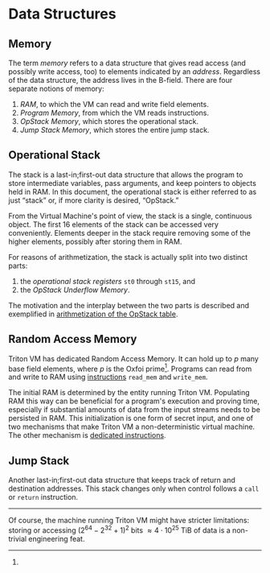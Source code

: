 # Data Structures

## Memory
The term *memory* refers to a data structure that gives read access (and possibly write access, too) to elements indicated by an *address*.
Regardless of the data structure, the address lives in the B-field.
There are four separate notions of memory:
1. *RAM*, to which the VM can read and write field elements.
2. *Program Memory*, from which the VM reads instructions.
3. *OpStack Memory*, which stores the operational stack.
4. *Jump Stack Memory*, which stores the entire jump stack.

## Operational Stack

The stack is a last-in;first-out data structure that allows the program to store intermediate variables, pass arguments, and keep pointers to objects held in RAM.
In this document, the operational stack is either referred to as just “stack” or, if more clarity is desired, “OpStack.”

From the Virtual Machine's point of view, the stack is a single, continuous object.
The first 16 elements of the stack can be accessed very conveniently.
Elements deeper in the stack require removing some of the higher elements, possibly after storing them in RAM.

For reasons of arithmetization, the stack is actually split into two distinct parts:
1. the _operational stack registers_ `st0` through `st15`, and
1. the _OpStack Underflow Memory_.

The motivation and the interplay between the two parts is described and exemplified in [arithmetization of the OpStack table](operational-stack-table.md).

## Random Access Memory

Triton VM has dedicated Random Access Memory.
It can hold up to $p$ many base field elements, where $p$ is the Oxfoi prime[^1].
Programs can read from and write to RAM using [instructions](instructions.md#memory-access) `read_mem` and `write_mem`.

The initial RAM is determined by the entity running Triton VM.
Populating RAM this way can be beneficial for a program's execution and proving time, especially if substantial amounts of data from the input streams needs to be persisted in RAM.
This initialization is one form of secret input, and one of two mechanisms that make Triton VM a non-deterministic virtual machine.
The other mechanism is [dedicated instructions](instructions.md#opstack-manipulation).

## Jump Stack
Another last-in;first-out data structure that keeps track of return and destination addresses.
This stack changes only when control follows a `call` or `return` instruction.

---

[^1]:
Of course, the machine running Triton VM might have stricter limitations:
storing or accessing $(2^{64} - 2^{32} + 1)^2$ bits $\approx 4\cdot10^{25}$ TiB of data is a non-trivial engineering feat.
